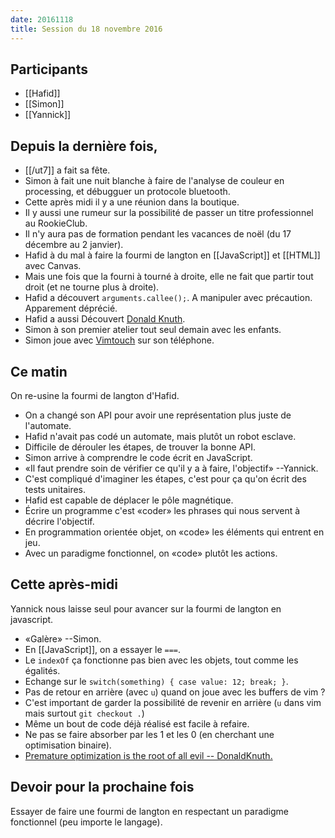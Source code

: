 ```yaml
---
date: 20161118
title: Session du 18 novembre 2016
---
```


## Participants

- [[Hafid]]
- [[Simon]]
- [[Yannick]]

## Depuis la dernière fois,

- [[/ut7]] a fait sa fête.
- Simon à fait une nuit blanche à faire de l'analyse de couleur en
  processing, et débugguer un protocole bluetooth.
- Cette après midi il y a une réunion dans la boutique.
- Il y aussi une rumeur sur la possibilité de passer un titre professionnel au
  RookieClub.
- Il n'y aura pas de formation pendant les vacances de noël (du 17 décembre au
  2 janvier).
- Hafid à du mal à faire la fourmi de langton en [[JavaScript]] et [[HTML]]
  avec Canvas.
- Mais une fois que la fourni à tourné à droite, elle ne fait que partir tout
  droit (et ne tourne plus à droite).
- Hafid a découvert `arguments.callee();`. A manipuler avec précaution.
  Apparement déprécié.
- Hafid a aussi Découvert [Donald
  Knuth](https://en.wikipedia.org/wiki/Donald_Knuth).
- Simon à son premier atelier tout seul demain avec les enfants.
- Simon joue avec [Vimtouch](https://github.com/momodalo/vimtouch) sur son
  téléphone.

## Ce matin

On re-usine la fourmi de langton d'Hafid.

- On a changé son API pour avoir une représentation plus juste de l'automate.
- Hafid n'avait pas codé un automate, mais plutôt un robot esclave.
- Difficile de dérouler les étapes, de trouver la bonne API.
- Simon arrive à comprendre le code écrit en JavaScript.
- «Il faut prendre soin de vérifier ce qu'il y a à faire, l'objectif»
  --Yannick.
- C'est compliqué d'imaginer les étapes, c'est pour ça qu'on écrit des tests
  unitaires.
- Hafid est capable de déplacer le pôle magnétique.
- Écrire un programme c'est «coder» les phrases qui nous servent à décrire
  l'objectif.
- En programmation orientée objet, on «code» les éléments qui entrent en jeu.
- Avec un paradigme fonctionnel, on «code» plutôt les actions.

## Cette après-midi

Yannick nous laisse seul pour avancer sur la fourmi de langton en javascript.

- «Galère» --Simon.
- En [[JavaScript]], on a essayer le `===`.
- Le `indexOf` ça fonctionne pas bien avec les objets, tout comme les égalités.
- Echange sur le `switch(something) { case value: 12; break; }`.
- Pas de retour en arrière (avec `u`) quand on joue avec les buffers de vim ?
- C'est important de garder la possibilité de revenir en arrière (`u` dans vim
  mais surtout `git checkout .`)
- Même un bout de code déjà réalisé est facile à refaire.
- Ne pas se faire absorber par les 1 et les 0 (en cherchant une optimisation
  binaire).
- [Premature optimization is the root of all evil --
  DonaldKnuth.](http://wiki.c2.com/?PrematureOptimization)

## Devoir pour la prochaine fois

Essayer de faire une fourmi de langton en respectant un paradigme fonctionnel
(peu importe le langage).
